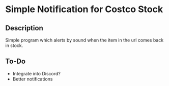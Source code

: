 # Simple Notification for Costco Stock

## Description
Simple program which alerts by sound when the item in the url comes back in stock.

## To-Do
- Integrate into Discord?
- Better notifications